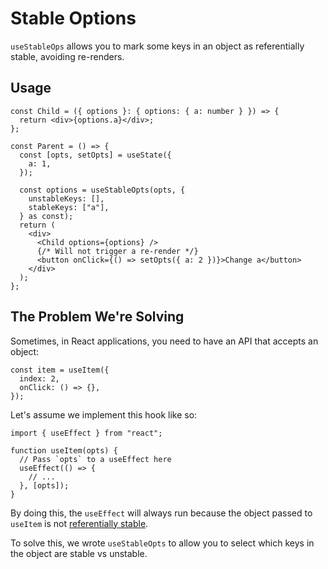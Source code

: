 # Stable Options

`useStableOps` allows you to mark some keys in an object as referentially stable, avoiding re-renders.

## Usage

```tsx
const Child = ({ options }: { options: { a: number } }) => {
  return <div>{options.a}</div>;
};

const Parent = () => {
  const [opts, setOpts] = useState({
    a: 1,
  });

  const options = useStableOpts(opts, {
    unstableKeys: [],
    stableKeys: ["a"],
  } as const);
  return (
    <div>
      <Child options={options} />
      {/* Will not trigger a re-render */}
      <button onClick={() => setOpts({ a: 2 })}>Change a</button>
    </div>
  );
};
```

## The Problem We're Solving

Sometimes, in React applications, you need to have an API that accepts an object:

```tsx
const item = useItem({
  index: 2,
  onClick: () => {},
});
```

Let's assume we implement this hook like so:

```tsx
import { useEffect } from "react";

function useItem(opts) {
  // Pass `opts` to a useEffect here
  useEffect(() => {
    // ...
  }, [opts]);
}
```

By doing this, the `useEffect` will always run because the object passed to `useItem` is not [referentially stable](https://unicorn-utterances.com/posts/object-mutation).

To solve this, we wrote `useStableOpts` to allow you to select which keys in the object are stable vs unstable.
